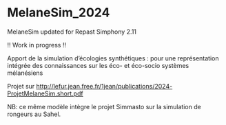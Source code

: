 # MelaneSim_2024
 MelaneSim updated for Repast Simphony 2.11

!! Work in progress !!

Apport de la simulation d’écologies synthétiques : pour une représentation intégrée des connaissances sur les éco- et éco-socio systèmes mélanésiens

Projet sur http://lefur.jean.free.fr/1jean/publications/2024-ProjetMelaneSim.short.pdf

NB: ce même modèle intègre le projet Simmasto sur la simulation de rongeurs au Sahel.
